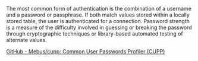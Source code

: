 The most common form of authentication is the combination of a username and a password or passphrase. If both match values stored within a locally stored table, the user is authenticated for a connection. Password strength is a measure of the difficulty involved in guessing or breaking the password through cryptographic techniques or library-based automated testing of alternate values.

[GitHub - Mebus/cupp: Common User Passwords Profiler (CUPP)](https://github.com/Mebus/cupp)